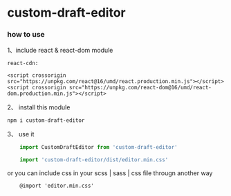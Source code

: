 # custom-draft-editor


### how to use 
1、include react & react-dom module

    react-cdn:
    
    <script crossorigin src="https://unpkg.com/react@16/umd/react.production.min.js"></script>
    <script crossorigin src="https://unpkg.com/react-dom@16/umd/react-dom.production.min.js"></script>

2、 install this module

    npm i custom-draft-editor

3、 use it

```js
    import CustomDraftEditor from 'custom-draft-editor'

    import 'custom-draft-editor/dist/editor.min.css'
```
or you can include css in your scss | sass | css file througn another way

```
    @import 'editor.min.css'
```
